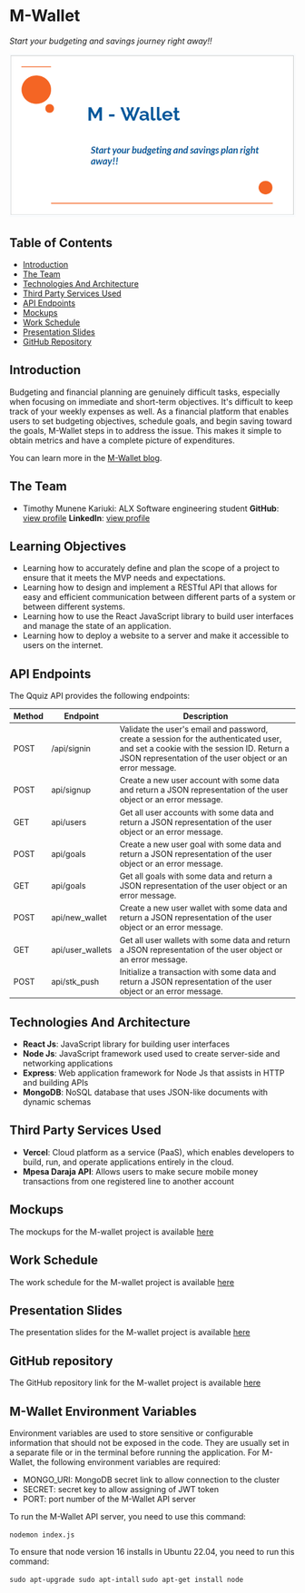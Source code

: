 # M-Wallet

*Start your budgeting and savings journey right away!!*

![M-wallet logo](./client/src//assets/readmelogo.PNG)

## Table of Contents

- [Introduction](#introduction)
- [The Team](#the-team)
- [Technologies And Architecture](#technologies-and-architecture)
- [Third Party Services Used](#third-party-services-used)
- [API Endpoints](#api-endpoints)
- [Mockups](#mockups)
- [Work Schedule](#work-schedule)
- [Presentation Slides](#presentation-slides)
- [GitHub Repository](#github-repository)

## Introduction

Budgeting and financial planning are genuinely difficult tasks, especially when focusing on immediate and short-term objectives. It's difficult to keep track of your weekly expenses as well. As a financial platform that enables users to set budgeting objectives, schedule goals, and begin saving toward the goals, M-Wallet steps in to address the issue. This makes it simple to obtain metrics and have a complete picture of expenditures.

You can learn more in the [M-Wallet blog](https://facebook.github.io/create-react-app/docs/getting-started).

## The Team

- Timothy Munene Kariuki: ALX Software engineering student
**GitHub**: [view profile](https://github.com/timmoh-king)
**LinkedIn**: [view profile](https://www.linkedin.com/in/timothy-kariuki-3t6s/)

## Learning Objectives

- Learning how to accurately define and plan the scope of a project to ensure that it meets the MVP needs and expectations.
- Learning how to design and implement a RESTful API that allows for easy and efficient communication between different parts of a system or between different systems.
- Learning how to use the React JavaScript library to build user interfaces and manage the state of an application.
- Learning how to deploy a website to a server and make it accessible to users on the internet.

## API Endpoints

The Qquiz API provides the following endpoints:

| Method | Endpoint | Description |
| ------ | -------- | ----------- |
| POST  | /api/signin | Validate the user's email and password, create a session for the authenticated user, and set a cookie with the session ID. Return a JSON representation of the user object or an error message. |
| POST | api/signup | Create a new user account with some data and return a JSON representation of the user object or an error message. |
| GET | api/users | Get all user accounts with some data and return a JSON representation of the user object or an error message. |
| POST | api/goals | Create a new user goal with some data and return a JSON representation of the user object or an error message. |
| GET | api/goals | Get all goals with some data and return a JSON representation of the user object or an error message. |
| POST | api/new_wallet | Create a new user wallet with some data and return a JSON representation of the user object or an error message. |
| GET | api/user_wallets | Get all user wallets with some data and return a JSON representation of the user object or an error message. |
| POST | api/stk_push | Initialize a transaction with some data and return a JSON representation of the user object or an error message. |


## Technologies And Architecture

- **React Js**: JavaScript library for building  user interfaces
- **Node Js**: JavaScript framework used used to create server-side and networking applications
- **Express**: Web application framework for Node Js that assists in HTTP and building APIs
- **MongoDB**: NoSQL database that uses JSON-like documents with dynamic schemas

## Third Party Services Used

- **Vercel**: Cloud platform as a service (PaaS), which enables developers to build, run, and operate applications entirely in the cloud.
- **Mpesa Daraja API**: Allows users to make secure mobile money transactions from one registered line to another account

## Mockups

The mockups for the M-wallet project is available [here](https://www.figma.com/file/lwIMLHnQmWRb7VgqPG4yZY/M-Wallet?type=design&node-id=1-14&mode=design&t=IjMA0AKQIRFHIC7d-0)

## Work Schedule

The work schedule for the M-wallet project is available [here](https://trello.com/invite/b/tGyJXEqC/ATTIb98e923424334bd7bf620de0229795304D1392B1/m-wallet)

## Presentation Slides

The presentation slides for the M-wallet project is available [here](https://docs.google.com/presentation/d/104XVfkRPSAnoIl-r3IKOWhxmqAHUu7m30oES42RcZL0/edit?usp=sharing)

## GitHub repository

The GitHub repository link for the M-wallet project is available [here](https://github.com/timmoh-king/m-wallet.git)

## M-Wallet Environment Variables

Environment variables are used to store sensitive or configurable information that should not be exposed in the code. They are usually set in a separate file or in the terminal before running the application. For M-Wallet, the following environment variables are required:
- MONGO_URI: MongoDB secret link to allow connection to the cluster
- SECRET: secret key to allow assigning of JWT token
- PORT: port number of the M-Wallet API server

To run the M-Wallet API server, you need to use this command:

`nodemon index.js`

To ensure that node version 16 installs in Ubuntu 22.04, you need to run this command:

`sudo apt-upgrade sudo apt-intall`
`sudo apt-get install node`
